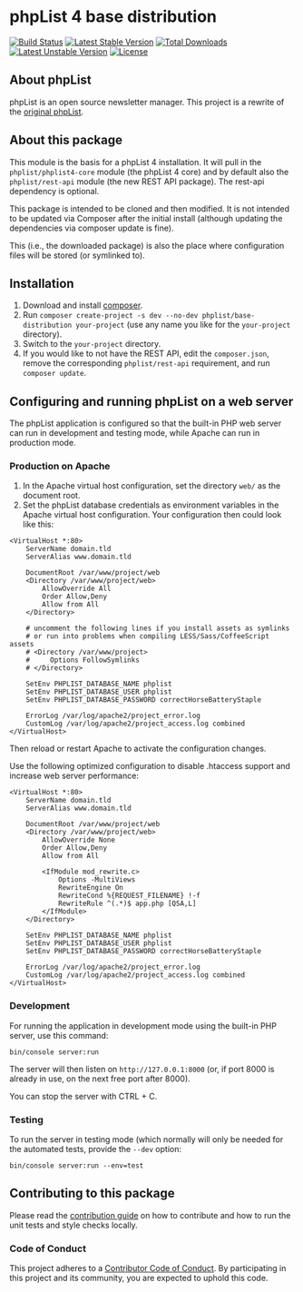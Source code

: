 # phpList 4 base distribution

[![Build Status](https://travis-ci.org/phpList/base-distribution.svg?branch=master)](https://travis-ci.org/phpList/base-distribution)
[![Latest Stable Version](https://poser.pugx.org/phplist/base-distribution/v/stable.svg)](https://packagist.org/packages/phpList/base-distribution)
[![Total Downloads](https://poser.pugx.org/phplist/base-distribution/downloads.svg)](https://packagist.org/packages/phpList/base-distribution)
[![Latest Unstable Version](https://poser.pugx.org/phplist/base-distribution/v/unstable.svg)](https://packagist.org/packages/phpList/base-distribution)
[![License](https://poser.pugx.org/phplist/base-distribution/license.svg)](https://packagist.org/packages/phpList/base-distribution)

## About phpList

phpList is an open source newsletter manager. This project is a rewrite of the
[original phpList](https://github.com/phpList/phplist3).


## About this package

This module is the basis for a phpList 4 installation. It will pull in the
`phplist/phplist4-core` module (the phpList 4 core) and by default also the
`phplist/rest-api` module (the new REST API package). The rest-api dependency
is optional.

This package is intended to be cloned and then modified. It is not intended to
be updated via Composer after the initial install (although updating the
dependencies via composer update is fine).

This (i.e., the downloaded package) is also the place where configuration files
will be stored (or symlinked to).


## Installation

1. Download and install [composer](https://getcomposer.org/download/).
2. Run `composer create-project -s dev --no-dev phplist/base-distribution your-project`
   (use any name you like for the `your-project` directory).
3. Switch to the `your-project` directory.
4. If you would like to not have the REST API, edit the `composer.json`,
   remove the corresponding `phplist/rest-api` requirement, and run
   `composer update`.


## Configuring and running phpList on a web server

The phpList application is configured so that the built-in PHP web server can run
in development and testing mode, while Apache can run in production mode.

### Production on Apache

1. In the Apache virtual host configuration, set the directory `web/` as the
   document root.
2. Set the phpList database credentials as environment variables in the Apache
   virtual host configuration. Your configuration then could look like this:

```
<VirtualHost *:80>
    ServerName domain.tld
    ServerAlias www.domain.tld

    DocumentRoot /var/www/project/web
    <Directory /var/www/project/web>
        AllowOverride All
        Order Allow,Deny
        Allow from All
    </Directory>

    # uncomment the following lines if you install assets as symlinks
    # or run into problems when compiling LESS/Sass/CoffeeScript assets
    # <Directory /var/www/project>
    #     Options FollowSymlinks
    # </Directory>

    SetEnv PHPLIST_DATABASE_NAME phplist
    SetEnv PHPLIST_DATABASE_USER phplist
    SetEnv PHPLIST_DATABASE_PASSWORD correctHorseBatteryStaple

    ErrorLog /var/log/apache2/project_error.log
    CustomLog /var/log/apache2/project_access.log combined
</VirtualHost>
```

Then reload or restart Apache to activate the configuration changes.

Use the following optimized configuration to disable .htaccess support and increase web server performance:

```
<VirtualHost *:80>
    ServerName domain.tld
    ServerAlias www.domain.tld

    DocumentRoot /var/www/project/web
    <Directory /var/www/project/web>
        AllowOverride None
        Order Allow,Deny
        Allow from All

        <IfModule mod_rewrite.c>
            Options -MultiViews
            RewriteEngine On
            RewriteCond %{REQUEST_FILENAME} !-f
            RewriteRule ^(.*)$ app.php [QSA,L]
        </IfModule>
    </Directory>

    SetEnv PHPLIST_DATABASE_NAME phplist
    SetEnv PHPLIST_DATABASE_USER phplist
    SetEnv PHPLIST_DATABASE_PASSWORD correctHorseBatteryStaple

    ErrorLog /var/log/apache2/project_error.log
    CustomLog /var/log/apache2/project_access.log combined
</VirtualHost>
```

### Development

For running the application in development mode using the built-in PHP server,
use this command:

    bin/console server:run

The server will then listen on `http://127.0.0.1:8000` (or, if port 8000 is
already in use, on the next free port after 8000).

You can stop the server with CTRL + C.

### Testing

To run the server in testing mode (which normally will only be needed for the
automated tests, provide the `--dev` option:

    bin/console server:run --env=test


## Contributing to this package

Please read the [contribution guide](.github/CONTRIBUTING.md) on how to
contribute and how to run the unit tests and style checks locally.

### Code of Conduct

This project adheres to a [Contributor Code of Conduct](CODE_OF_CONDUCT.md).
By participating in this project and its community, you are expected to uphold
this code.
